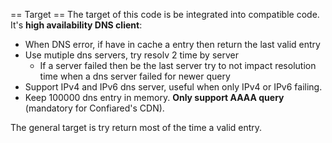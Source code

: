 == Target ==
The target of this code is be integrated into compatible code.
It's **high availability DNS client**:
  * When DNS error, if have in cache a entry then return the last valid entry
  * Use mutiple dns servers, try resolv 2 time by server
    * If a server failed then be the last server try to not impact resolution time when a dns server failed for newer query
  * Support IPv4 and IPv6 dns server, useful when only IPv4 or IPv6 failing.
  * Keep 100000 dns entry in memory. **Only support AAAA query** (mandatory for Confiared's CDN).

The general target is try return most of the time a valid entry.